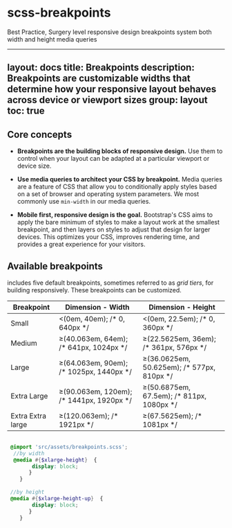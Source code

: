 # scss-breakpoints
Best Practice, Surgery level responsive design breakpoints system both width and height media queries

---
layout: docs
title: Breakpoints
description: Breakpoints are customizable widths that determine how your responsive layout behaves across device or viewport sizes
group: layout
toc: true
---

## Core concepts

- **Breakpoints are the building blocks of responsive design.** Use them to control when your layout can be adapted at a particular viewport or device size.

- **Use media queries to architect your CSS by breakpoint.** Media queries are a feature of CSS that allow you to conditionally apply styles based on a set of browser and operating system parameters. We most commonly use `min-width` in our media queries.

- **Mobile first, responsive design is the goal.** Bootstrap's CSS aims to apply the bare minimum of styles to make a layout work at the smallest breakpoint, and then layers on styles to adjust that design for larger devices. This optimizes your CSS, improves rendering time, and provides a great experience for your visitors.

## Available breakpoints

 includes five default breakpoints, sometimes referred to as _grid tiers_, for building responsively. These breakpoints can be customized.

<table class="table">
  <thead>
    <tr>
      <th>Breakpoint</th>
      <th>Dimension - Width</th>
      <th>Dimension - Height</th>
    </tr>
  </thead>
  <tbody>
    <tr>
      <td>Small</td>
      <td>&lt;(0em, 40em); /* 0, 640px */</td>
      <td>&lt;(0em, 22.5em); /* 0, 360px */</td>
    </tr>
    <tr>
      <td>Medium</td>
      <td>&ge;(40.063em, 64em); /* 641px, 1024px */</td>
      <td>&ge;(22.5625em, 36em); /* 361px, 576px */</td>
    </tr>
     <tr>
      <td>Large</td>
      <td>&ge;(64.063em, 90em); /* 1025px, 1440px */</td>
      <td>&ge;(36.0625em, 50.625em); /* 577px, 810px */</td>
    </tr>
    <tr>
      <td>Extra Large</td>
      <td>&ge;(90.063em, 120em); /* 1441px, 1920px */</td>
      <td>&ge;(50.6875em, 67.5em); /* 811px, 1080px */</td>
    </tr>
    <tr>
      <td>Extra Extra large</td>
      <td>&ge;(120.063em); /* 1921px */</td>
      <td>&ge;(67.5625em); /* 1081px */</td>
    </tr>
  </tbody>
</table>

```scss

 @import 'src/assets/breakpoints.scss';
  //by width
  @media #{$xlarge-height}  { 
        display: block;
       }
    }
 
 //by height
 @media #{$xlarge-height-up}  { 
        display: block;
       }
    }
```
